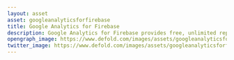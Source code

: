 ```yaml
---
layout: asset
asset: googleanalyticsforfirebase
title: Google Analytics for Firebase
description: Google Analytics for Firebase provides free, unlimited reporting on distinct events. The SDK automatically captures certain key events and user properties, and you can define your own custom events to measure the things that uniquely matter to your game.
opengraph_image: https://www.defold.com/images/assets/googleanalyticsforfirebase-thumb.jpg
twitter_image: https://www.defold.com/images/assets/googleanalyticsforfirebase-thumb.jpg
---
```

